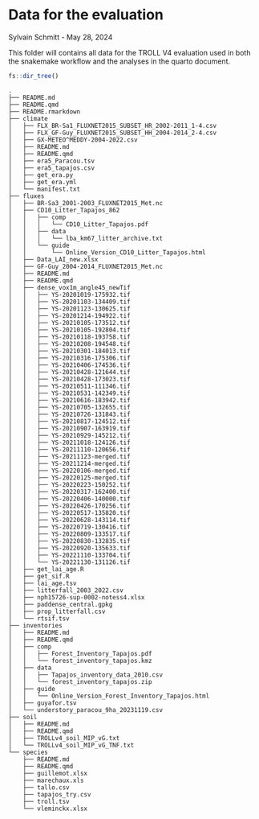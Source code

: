 # Data for the evaluation
Sylvain Schmitt -
May 28, 2024

This folder will contains all data for the TROLL V4 evaluation used in
both the snakemake workflow and the analyses in the quarto document.

``` r
fs::dir_tree()
```

    .
    ├── README.md
    ├── README.qmd
    ├── README.rmarkdown
    ├── climate
    │   ├── FLX_BR-Sa1_FLUXNET2015_SUBSET_HR_2002-2011_1-4.csv
    │   ├── FLX_GF-Guy_FLUXNET2015_SUBSET_HH_2004-2014_2-4.csv
    │   ├── GX-METEO^MEDDY-2004-2022.csv
    │   ├── README.md
    │   ├── README.qmd
    │   ├── era5_Paracou.tsv
    │   ├── era5_tapajos.csv
    │   ├── get_era.py
    │   ├── get_era.yml
    │   └── manifest.txt
    ├── fluxes
    │   ├── BR-Sa3_2001-2003_FLUXNET2015_Met.nc
    │   ├── CD10_Litter_Tapajos_862
    │   │   ├── comp
    │   │   │   └── CD10_Litter_Tapajos.pdf
    │   │   ├── data
    │   │   │   └── lba_km67_litter_archive.txt
    │   │   └── guide
    │   │       └── Online_Version_CD10_Litter_Tapajos.html
    │   ├── Data_LAI_new.xlsx
    │   ├── GF-Guy_2004-2014_FLUXNET2015_Met.nc
    │   ├── README.md
    │   ├── README.qmd
    │   ├── dense_vox1m_angle45_newTif
    │   │   ├── YS-20201019-175932.tif
    │   │   ├── YS-20201103-134409.tif
    │   │   ├── YS-20201123-130625.tif
    │   │   ├── YS-20201214-194922.tif
    │   │   ├── YS-20210105-173512.tif
    │   │   ├── YS-20210105-192804.tif
    │   │   ├── YS-20210118-193758.tif
    │   │   ├── YS-20210208-194548.tif
    │   │   ├── YS-20210301-184013.tif
    │   │   ├── YS-20210316-175306.tif
    │   │   ├── YS-20210406-174536.tif
    │   │   ├── YS-20210428-121644.tif
    │   │   ├── YS-20210428-173023.tif
    │   │   ├── YS-20210511-111346.tif
    │   │   ├── YS-20210531-142349.tif
    │   │   ├── YS-20210616-183942.tif
    │   │   ├── YS-20210705-132655.tif
    │   │   ├── YS-20210726-131843.tif
    │   │   ├── YS-20210817-124512.tif
    │   │   ├── YS-20210907-163919.tif
    │   │   ├── YS-20210929-145212.tif
    │   │   ├── YS-20211018-124126.tif
    │   │   ├── YS-20211110-120656.tif
    │   │   ├── YS-20211123-merged.tif
    │   │   ├── YS-20211214-merged.tif
    │   │   ├── YS-20220106-merged.tif
    │   │   ├── YS-20220125-merged.tif
    │   │   ├── YS-20220223-150252.tif
    │   │   ├── YS-20220317-162400.tif
    │   │   ├── YS-20220406-140000.tif
    │   │   ├── YS-20220426-170256.tif
    │   │   ├── YS-20220517-135820.tif
    │   │   ├── YS-20220628-143114.tif
    │   │   ├── YS-20220719-130416.tif
    │   │   ├── YS-20220809-133517.tif
    │   │   ├── YS-20220830-132835.tif
    │   │   ├── YS-20220920-135633.tif
    │   │   ├── YS-20221110-133704.tif
    │   │   └── YS-20221130-131126.tif
    │   ├── get_lai_age.R
    │   ├── get_sif.R
    │   ├── lai_age.tsv
    │   ├── litterfall_2003_2022.csv
    │   ├── nph15726-sup-0002-notess4.xlsx
    │   ├── paddense_central.gpkg
    │   ├── prop_litterfall.csv
    │   └── rtsif.tsv
    ├── inventories
    │   ├── README.md
    │   ├── README.qmd
    │   ├── comp
    │   │   ├── Forest_Inventory_Tapajos.pdf
    │   │   └── forest_inventory_tapajos.kmz
    │   ├── data
    │   │   ├── Tapajos_inventory_data_2010.csv
    │   │   └── forest_inventory_tapajos.zip
    │   ├── guide
    │   │   └── Online_Version_Forest_Inventory_Tapajos.html
    │   ├── guyafor.tsv
    │   └── understory_paracou_9ha_20231119.csv
    ├── soil
    │   ├── README.md
    │   ├── README.qmd
    │   ├── TROLLv4_soil_MIP_vG.txt
    │   └── TROLLv4_soil_MIP_vG_TNF.txt
    └── species
        ├── README.md
        ├── README.qmd
        ├── guillemot.xlsx
        ├── marechaux.xls
        ├── tallo.csv
        ├── tapajos_try.csv
        ├── troll.tsv
        └── vleminckx.xlsx
